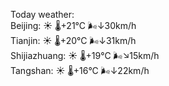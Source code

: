 Today weather:  
Beijing: ☀️   🌡️+21°C 🌬️↓30km/h  
Tianjin: ☀️   🌡️+20°C 🌬️↓31km/h  
Shijiazhuang: ☀️   🌡️+19°C 🌬️↘15km/h  
Tangshan: ☀️   🌡️+16°C 🌬️↓22km/h  

